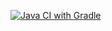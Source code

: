 [![Java CI with Gradle](https://github.com/Milllky/Pattern1/actions/workflows/gradle.yml/badge.svg)](https://github.com/Milllky/Pattern1/actions/workflows/gradle.yml)